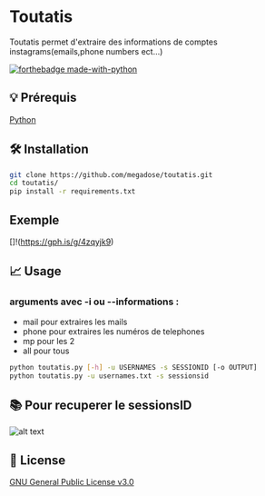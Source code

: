 # Toutatis
Toutatis permet d'extraire des informations de comptes instagrams(emails,phone numbers ect...)

[![forthebadge made-with-python](http://ForTheBadge.com/images/badges/made-with-python.svg)](https://www.python.org/)

## 💡 Prérequis
   [Python](https://www.python.org/downloads/release/python-370/)
## 🛠️ Installation
```bash
git clone https://github.com/megadose/toutatis.git
cd toutatis/
pip install -r requirements.txt
```
## Exemple
[]!(https://gph.is/g/4zqyjk9)
## 📈 Usage
### arguments avec -i ou  --informations :
- mail pour extraires les mails
- phone pour extraires les numéros de telephones
- mp pour les 2
- all pour tous
```bash
python toutatis.py [-h] -u USERNAMES -s SESSIONID [-o OUTPUT]
python toutatis.py -u usernames.txt -s sessionsid
```
## 📚 Pour recuperer le sessionsID
![alt text](https://github.com/megadose/toutatis/blob/master/sessionsId.png?raw=true)

## 📝 License
[GNU General Public License v3.0](https://www.gnu.org/licenses/gpl-3.0.fr.html)
